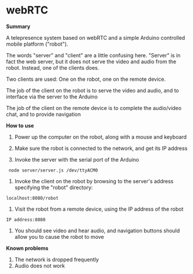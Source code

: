 # webRTC

**Summary**

A telepresence system based on webRTC and a simple Arduino controlled mobile platform ("robot").

The words "server" and "client" are a little confusing here. "Server" is in fact the web server, 
but it does not serve the video and audio from the robot. 
Instead, one of the clients does.

Two clients are used: One on the robot, one on the remote device. 

The job of the client on the robot is to serve the video and audio, and to interface via the server to the Arduino

The job of the client on the remote device is to complete the audio/video chat, and to provide navigation

**How to use**

1. Power up the computer on the robot, along with a mouse and keyboard

1. Make sure the robot is connected to the network, and get its IP address

1. Invoke the server with the serial port of the Arduino

```` node server/server.js /dev/ttyACM0````

1. Invoke the client on the robot by browsing to the server's address specifying the "robot" directory:

````localhost:8080/robot````

1. Visit the robot from a remote device, using the IP address of the robot

````IP address:8080````

1. You should see video and hear audio, and navigation buttons should allow you to cause the robot to move

**Known problems**

1. The network is dropped frequently
1. Audio does not work
